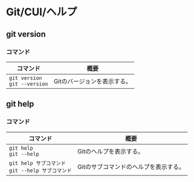 # Git/CUI/ヘルプ

## git version

### コマンド

| コマンド                           | 概要                        |
| ---------------------------------- | --------------------------- |
| `git version`<br />`git --version` | Gitのバージョンを表示する。 |

## git help

### コマンド

| コマンド                                               | 概要                                  |
| ------------------------------------------------------ | ------------------------------------- |
| `git help`<br />`git --help`                           | Gitのヘルプを表示する。               |
| `git help サブコマンド`<br />`git --help サブコマンド` | Gitのサブコマンドのヘルプを表示する。 |
